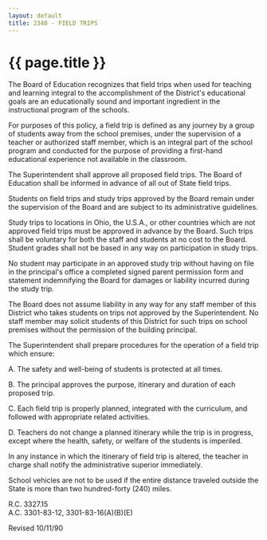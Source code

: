 ```yaml
---
layout: default
title: 2340 - FIELD TRIPS
---
```


{{ page.title }}
================

The Board of Education recognizes that field trips when used for
teaching and learning integral to the accomplishment of the District's
educational goals are an educationally sound and important ingredient in
the instructional program of the schools.

For purposes of this policy, a field trip is defined as any journey by a
group of students away from the school premises, under the supervision
of a teacher or authorized staff member, which is an integral part of
the school program and conducted for the purpose of providing a
first-hand educational experience not available in the classroom.

The Superintendent shall approve all proposed field trips. The Board of
Education shall be informed in advance of all out of State field trips.

Students on field trips and study trips approved by the Board remain
under the supervision of the Board and are subject to its administrative
guidelines.

Study trips to locations in Ohio, the U.S.A., or other countries which
are not approved field trips must be approved in advance by the Board.
Such trips shall be voluntary for both the staff and students at no cost
to the Board. Student grades shall not be based in any way on
participation in study trips.

No student may participate in an approved study trip without having on
file in the principal's office a completed signed parent permission form
and statement indemnifying the Board for damages or liability incurred
during the study trip.

The Board does not assume liability in any way for any staff member of
this District who takes students on trips not approved by the
Superintendent. No staff member may solicit students of this District
for such trips on school premises without the permission of the building
principal.

The Superintendent shall prepare procedures for the operation of a field
trip which ensure:

A. The safety and well-being of students is protected at all times.

B. The principal approves the purpose, itinerary and duration of each
proposed trip.

C. Each field trip is properly planned, integrated with the curriculum,
and followed with appropriate related activities.

D. Teachers do not change a planned itinerary while the trip is in
progress, except where the health, safety, or welfare of the students is
imperiled.

In any instance in which the itinerary of field trip is altered, the
teacher in charge shall notify the administrative superior immediately.

School vehicles are not to be used if the entire distance traveled
outside the State is more than two hundred-forty (240) miles.

R.C. 3327.15\
 A.C. 3301-83-12, 3301-83-16(A)(B)(E)

Revised 10/11/90
